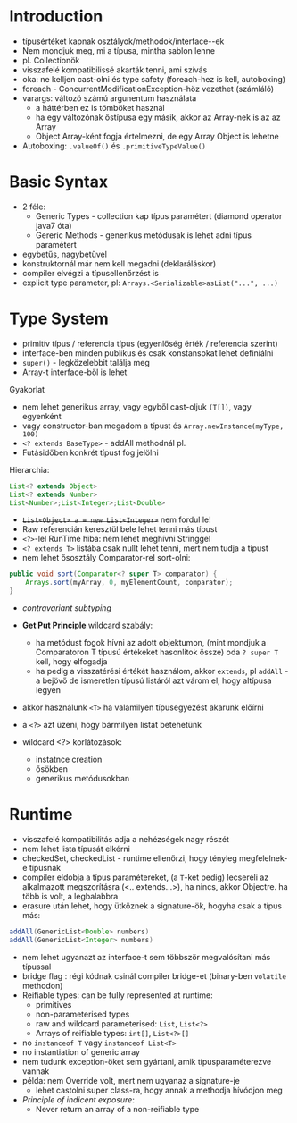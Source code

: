 # Introduction
- típusértéket kapnak osztályok/methodok/interface--ek
- Nem mondjuk meg, mi a típusa, mintha sablon lenne
- pl. Collectionök
- visszafelé kompatibilissé akarták tenni, ami szívás
- oka: ne kelljen cast-olni és type safety (foreach-hez is kell, autoboxing)
- foreach - ConcurrentModificationException-höz vezethet (számláló)
- varargs: változó számú argunentum használata
  - a háttérben ez is tömböket használ
  - ha egy változónak őstípusa egy másik, akkor az Array-nek is az az Array
  - Object Array-ként fogja értelmezni, de egy Array Object is lehetne
- Autoboxing: `.valueOf()` és `.primitiveTypeValue()`

# Basic Syntax
- 2 féle:
  - Generic Types - collection kap típus paramétert (diamond operator java7 óta)
  - Gereric Methods - generikus metódusak is lehet adni típus paramétert
- egybetűs, nagybetűvel
- konstruktornál már nem kell megadni (deklaráláskor)
- compiler elvégzi a típusellenőrzést is
- explicit type parameter, pl: `Arrays.<Serializable>asList("...", ...)`

# Type System
- primitív típus / referencia típus (egyenlőség érték / referencia szerint)
- interface-ben minden publikus és csak konstansokat lehet definiálni
- `super()` - legközelebbit találja meg
- Array-t interface-ből is lehet

Gyakorlat
- nem lehet generikus array, vagy egyből cast-oljuk `(T[])`, vagy egyenként
- vagy constructor-ban megadom a típust és `Array.newInstance(myType, 100)`
- `<? extends BaseType>` - addAll methodnál pl. 
- Futásidőben konkrét típust fog jelölni

Hierarchia:
```java
List<? extends Object>
List<? extends Number>
List<Number>;List<Integer>;List<Double>
```

- ~~`List<Object> a = new List<Integer>`~~ nem fordul le!
- Raw referencián keresztül bele lehet tenni más típust
- `<?>`-lel RunTime hiba: nem lehet meghívni Stringgel
- `<? extends T>` listába csak nullt lehet tenni, mert nem tudja a típust
- nem lehet ősosztály Comparator-rel sort-olni:
```java
public void sort(Comparator<? super T> comparator) {
	Arrays.sort(myArray, 0, myElementCount, comparator);
}
```
- _contravariant subtyping_
- __Get Put Principle__ wildcard szabály: 
  - ha metódust fogok hívni az adott objektumon, (mint mondjuk a Comparatoron T típusú értékeket hasonlítok össze) oda `? super T` kell, hogy elfogadja
  - ha pedig a visszatérési értékét használom, akkor `extends`, pl `addAll` - a bejövő de ismeretlen típusú listáról azt várom el, hogy altípusa legyen

- akkor használunk `<T>` ha valamilyen típusegyezést akarunk előírni
- a `<?>` azt üzeni, hogy bármilyen listát betehetünk
- wildcard <?> korlátozások:
  - instatnce creation
  - ősökben
  - generikus metódusokban

# Runtime
- visszafelé kompatibilitás adja a nehézségek nagy részét
- nem lehet lista típusát elkérni
- checkedSet, checkedList - runtime ellenőrzi, hogy tényleg megfelelnek-e típusnak
- compiler eldobja a típus paramétereket, (a `T`-ket pedig) lecseréli az alkalmazott megszorításra (<.. extends...>), ha nincs, akkor Objectre. ha több is volt, a legbalabbra
- erasure után lehet, hogy ütköznek a signature-ök, hogyha csak a típus más:
```java
addAll(GenericList<Double> numbers)
addAll(GenericList<Integer> numbers)
```
- nem lehet ugyanazt az interface-t sem többször megvalósítani más típussal
- bridge flag : régi kódnak csinál compiler bridge-et
(binary-ben `volatile` methodon)
- Reifiable types: can be fully represented at runtime:
  - primitives
  - non-parameterised types
  - raw and wildcard parameterised: `List`, `List<?>`
  - Arrays of reifiable types: `int[]`, `List<?>[]`
- no `instanceof T` vagy `instanceof List<T>`
- no instantiation of generic array
- nem tudunk exception-öket sem gyártani, amik típusparaméterezve vannak
- példa: nem Override volt, mert nem ugyanaz a signature-je
  - lehet castolni super class-ra, hogy annak a methodja hívódjon meg
- _Principle of indicent exposure_:
  - Never return an array of a non-reifiable type




